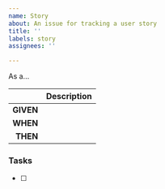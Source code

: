 ```yaml
---
name: Story
about: An issue for tracking a user story
title: ''
labels: story
assignees: ''

---
```


As a...

|  | **Description** |
| -------------------: | :---------- |
| **GIVEN** |   |
| **WHEN** |   | 
| **THEN** |   |

### Tasks
- [ ]
